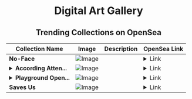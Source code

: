 <div align="center">

# Digital Art Gallery

## Trending Collections on OpenSea

| Collection Name                       | Image                                                                                     | Description                       | OpenSea Link                                                                                          |
|---------------------------------------|-------------------------------------------------------------------------------------------|-----------------------------------|--------------------------------------------------------------------------------------------------------|
| **No-Face** | ![Image](https://i.seadn.io/s/raw/files/a07ff929456a53ebe2df74648c73de01.gif?w=500&auto=format?w=200&auto=format) |  | <details><summary>Link</summary>[No-Face](https://opensea.io/collection/no-face-44)</details> |
| **<details><summary>According Atten...</summary>According Attending</details>** | ![Image](https://i.seadn.io/s/raw/files/fbff05b0bad407512b94774bcd9188c1.jpg?w=500&auto=format?w=200&auto=format) |  | <details><summary>Link</summary>[According Attending](https://opensea.io/collection/according-attending)</details> |
| **<details><summary>Playground Open...</summary>Playground Open Ticketing Ecosystem Event 11334</details>** | ![Image](https://i.seadn.io/s/raw/files/ad4b567b5e819f5eb9dc8588aeb6896f.png?w=500&auto=format?w=200&auto=format) |  | <details><summary>Link</summary>[Playground Open Ticketing Ecosystem Event 11334](https://opensea.io/collection/playground-open-ticketing-ecosystem-event-11334)</details> |
| **Saves Us** | ![Image](https://i.seadn.io/s/raw/files/4e908cfb576f21cde3edcfffe466d437.jpg?w=500&auto=format?w=200&auto=format) |  | <details><summary>Link</summary>[Saves Us](https://opensea.io/collection/entrance-proper)</details> |

</div>